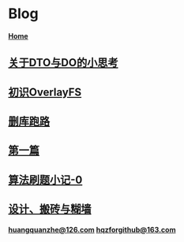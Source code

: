 
# Blog 
#### [Home](../index)
    
## [关于DTO与DO的小思考](./关于DTO与DO的小思考)
    
## [初识OverlayFS](./初识OverlayFS)
    
## [删库跑路](./删库跑路)
    
## [第一篇](./第一篇)
    
## [算法刷题小记-0](./算法刷题小记-0)
    
## [设计、搬砖与糊墙](./设计、搬砖与糊墙)
    
#### huangquanzhe@126.com hqzforgithub@163.com
    